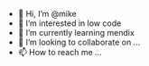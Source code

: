 - 👋 Hi, I’m @mike
- 👀 I’m interested in low code
- 🌱 I’m currently learning mendix
- 💞️ I’m looking to collaborate on ...
- 📫 How to reach me ...

<!---
milu777/milu777 is a ✨ special ✨ repository because its `README.md` (this file) appears on your GitHub profile.
You can click the Preview link to take a look at your changes.
--->
